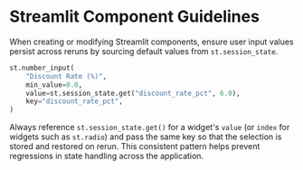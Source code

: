 # Streamlit Component Guidelines

When creating or modifying Streamlit components, ensure user input values
persist across reruns by sourcing default values from
`st.session_state`.

```python
st.number_input(
    "Discount Rate (%)",
    min_value=0.0,
    value=st.session_state.get("discount_rate_pct", 6.0),
    key="discount_rate_pct",
)
```

Always reference `st.session_state.get()` for a widget's `value` (or
`index` for widgets such as `st.radio`) and pass the same key so that the
selection is stored and restored on rerun. This consistent pattern helps
prevent regressions in state handling across the application.

